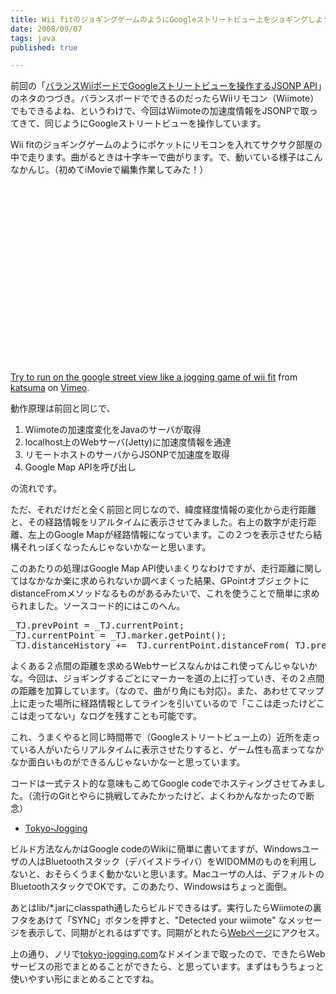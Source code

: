 ```yaml
---
title: Wii fitのジョギングゲームのようにGoogleストリートビュー上をジョギングしよう
date: 2008/09/07
tags: java
published: true

---
```


<p>前回の「<a href="http://blog.katsuma.tv/2008/08/balance_wii_board_google_street_view_jsonp_api.html">バランスWiiボードでGoogleストリートビューを操作するJSONP API</a>」のネタのつづき。バランスボードでできるのだったらWiiリモコン（Wiimote）でもできるよね、というわけで、今回はWiimoteの加速度情報をJSONPで取ってきて、同じようにGoogleストリートビューを操作しています。</p>

<p>Wii fitのジョギングゲームのようにポケットにリモコンを入れてサクサク部屋の中で走ります。曲がるときは十字キーで曲がります。で、動いている様子はこんなかんじ。（初めてiMovieで編集作業してみた！）</p>

<p>
<object width="400" height="300">	<param name="allowfullscreen" value="true" />	<param name="allowscriptaccess" value="always" />	<param name="movie" value="http://vimeo.com/moogaloop.swf?clip_id=1683367&amp;server=vimeo.com&amp;show_title=1&amp;show_byline=1&amp;show_portrait=0&amp;color=&amp;fullscreen=1" />	<embed src="http://vimeo.com/moogaloop.swf?clip_id=1683367&amp;server=vimeo.com&amp;show_title=1&amp;show_byline=1&amp;show_portrait=0&amp;color=&amp;fullscreen=1" type="application/x-shockwave-flash" allowfullscreen="true" allowscriptaccess="always" width="400" height="300"></embed></object><br /><a href="http://vimeo.com/1683367?pg=embed&amp;sec=1683367">Try to run on the google street view like a jogging game of wii fit</a> from <a href="http://vimeo.com/katsuma?pg=embed&amp;sec=1683367">katsuma</a> on <a href="http://vimeo.com?pg=embed&amp;sec=1683367">Vimeo</a>.
</p>

<p>動作原理は前回と同じで、</p>

<p><ol>
<li>Wiimoteの加速度変化をJavaのサーバが取得</li>
<li>localhost上のWebサーバ(Jetty)に加速度情報を通達</li>
<li>リモートホストのサーバからJSONPで加速度を取得</li>
<li>Google Map APIを呼び出し</li>
</ol></p>

<p>の流れです。</p>

<p>ただ、それだけだと全く前回と同じなので、緯度経度情報の変化から走行距離と、その経路情報をリアルタイムに表示させてみました。右上の数字が走行距離、左上のGoogle Mapが経路情報になっています。この２つを表示させたら結構それっぽくなったんじゃないかなーと思います。</p>

<p>このあたりの処理はGoogle Map API使いまくりなわけですが、走行距離に関してはなかなか楽に求められないか調べまくった結果、GPointオブジェクトにdistanceFromメソッドなるものがあるみたいで、これを使うことで簡単に求められました。ソースコード的にはこのへん。</p>

<p><pre>
_TJ.prevPoint = _TJ.currentPoint;
_TJ.currentPoint = _TJ.marker.getPoint(); 
_TJ.distanceHistory += _TJ.currentPoint.distanceFrom(_TJ.prevPoint) /1000;
</pre></p>

<p>よくある２点間の距離を求めるWebサービスなんかはこれ使ってんじゃないかな。今回は、ジョギングするごとにマーカーを道の上に打っていき、その２点間の距離を加算しています。（なので、曲がり角にも対応）。また、あわせてマップ上に走った場所に経路情報としてラインを引いているので「ここは走ったけどここは走ってない」なログを残すことも可能です。</p>

<p>これ、うまくやると同じ時間帯で（Googleストリートビュー上の）近所を走っている人がいたらリアルタイムに表示させたりすると、ゲーム性も高まってなかなか面白いものができるんじゃないかなーと思っています。</p>

<p>コードは一式テスト的な意味もこめてGoogle codeでホスティングさせてみました。（流行のGitとやらに挑戦してみたかったけど、よくわかんなかったので断念）</p>

<p><ul><li><a href="http://code.google.com/p/tokyo-jogging/">Tokyo-Jogging</a></li></ul></p>

<p>ビルド方法なんかはGoogle codeのWikiに簡単に書いてますが、Windowsユーザの人はBluetoothスタック（デバイスドライバ）をWIDOMMのものを利用しないと、おそらくうまく動かないと思います。Macユーザの人は、デフォルトのBluetoothスタックでOKです。このあたり、Windowsはちょっと面倒。</p>

<p>あとはlib/*.jarにclasspath通したらビルドできるはず。実行したらWiimoteの裏フタをあけて「SYNC」ボタンを押すと、"Detected your wiimote" なメッセージを表示して、同期がとれるはずです。同期がとれたら<a href="http://www.tokyo-jogging.com/start/">Webページ</a>にアクセス。</p>

<p>上の通り、ノリで<a href="http://www.tokyo-jogging.com/">tokyo-jogging.com</a>なドメインまで取ったので、できたらWebサービスの形でまとめることができたら、と思っています。まずはもうちょっと使いやすい形にまとめることですね。</p>



